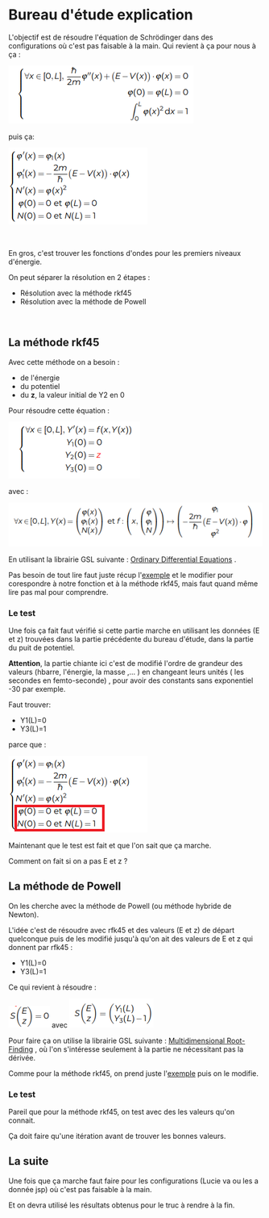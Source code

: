 # Bureau d'étude explication


L'objectif est de résoudre l'équation de Schrödinger dans des configurations où c'est pas faisable à la main.
Qui revient à ça pour nous à ça :

![](img/equation1.png)

puis ça:

![](img/equation2.png)

<br>

En gros, c'est trouver les fonctions d'ondes pour les premiers niveaux d'énergie.

On peut séparer la résolution en 2 étapes :
* Résolution avec la méthode rkf45
* Résolution avec la méthode de Powell

<br>

## La méthode rkf45

Avec cette méthode on a besoin :
* de l'énergie
* du potentiel
* du __z__, la valeur initial de Y2 en 0

Pour résoudre cette équation :

![](img/rkf1.png)

avec :

![](img/rkf2.png)

En utilisant la librairie GSL suivante : [Ordinary Differential Equations](https://www.gnu.org/software/gsl/doc/html/ode-initval.html#ordinary-differential-equations) .

Pas besoin de tout lire faut juste récup l'[exemple](https://www.gnu.org/software/gsl/doc/html/ode-initval.html#examples) et le modifier pour corespondre à notre fonction et à la méthode rkf45, mais faut quand même lire pas mal pour comprendre.

### Le test

Une fois ça fait faut vérifié si cette partie marche en utilisant les données (E et z) trouvées dans la partie précédente du bureau d'étude, dans la partie du puit de potentiel.

__Attention__, la partie chiante ici c'est de modifié l'ordre de grandeur des valeurs (hbarre, l'énergie, la masse ,... ) en changeant leurs unités ( les secondes en femto-seconde) , pour avoir des constants sans exponentiel -30 par exemple.

Faut trouver:
* Y1(L)=0
* Y3(L)=1

parce que :

![](img/equation2bis.png)

Maintenant que le test est fait et que l'on sait que ça marche.

Comment on fait si on a pas E et z ?

## La méthode de Powell

On les cherche avec la méthode de Powell (ou méthode hybride de Newton).

L'idée c'est de résoudre avec rfk45 et des valeurs (E et z) de départ quelconque puis de les modifié jusqu'à qu'on ait des valeurs de E et z qui donnent par rfk45 :
* Y1(L)=0
* Y3(L)=1

Ce qui revient à résoudre :

![](img/powell.png)  avec  ![](img/powellavec.png)

Pour faire ça on utilise la librairie GSL suivante : [Multidimensional Root-Finding](https://www.gnu.org/software/gsl/doc/html/multiroots.html) , où l'on s'intéresse seulement à la partie ne nécessitant pas la dérivée.

Comme pour la méthode rkf45, on prend juste l'[exemple](https://www.gnu.org/software/gsl/doc/html/multiroots.html#examples) puis on le modifie.

### Le test

Pareil que pour la méthode rkf45, on test avec des les valeurs qu'on connait.

Ça doit faire qu'une itération avant de trouver les bonnes valeurs.


## La suite

Une fois que ça marche faut faire pour les configurations (Lucie va ou les a donnée jsp) où c'est pas faisable à la main.

Et on devra utilisé les résultats obtenus pour le truc à rendre à la fin.
